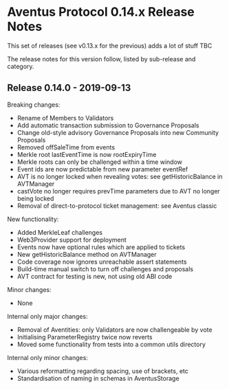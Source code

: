 # Aventus Protocol 0.14.x Release Notes

This set of releases (see v0.13.x for the previous) adds a lot of stuff TBC

The release notes for this version follow, listed by sub-release and category.

## Release 0.14.0 - 2019-09-13

Breaking changes:
- Rename of Members to Validators
- Add automatic transaction submission to Governance Proposals
- Change old-style advisory Governance Proposals into new Community Proposals
- Removed offSaleTime from events
- Merkle root lastEventTime is now rootExpiryTime
- Merkle roots can only be challenged within a time window
- Event ids are now predictable from new parameter eventRef
- AVT is no longer locked when revealing votes: see getHistoricBalance in AVTManager
- castVote no longer requires prevTime parameters due to AVT no longer being locked
- Removal of direct-to-protocol ticket management: see Aventus classic

New functionality:
- Added MerkleLeaf challenges
- Web3Provider support for deployment
- Events now have optional rules which are applied to tickets
- New getHistoricBalance method on AVTManager
- Code coverage now ignores unreachable assert statements
- Build-time manual switch to turn off challenges and proposals
- AVT contract for testing is new, not using old ABI code

Minor changes:
- None

Internal only major changes:
- Removal of Aventities: only Validators are now challengeable by vote
- Initialising ParameterRegistry twice now reverts
- Moved some functionality from tests into a common utils directory

Internal only minor changes:
- Various reformatting regarding spacing, use of brackets, etc
- Standardisation of naming in schemas in AventusStorage
